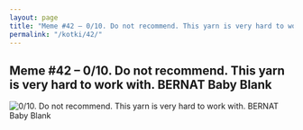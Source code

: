 ```yaml
---
layout: page
title: "Meme #42 – 0/10. Do not recommend. This yarn is very hard to work with. BERNAT Baby Blank"
permalink: "/kotki/42/"
---
```


## Meme #42 – 0/10. Do not recommend. This yarn is very hard to work with. BERNAT Baby Blank

![0/10. Do not recommend. This yarn is very hard to work with. BERNAT Baby Blank](https://i.chzbgr.com/full/10441193728/hB0596BFE/010-do-not-recommend-this-yarn-is-very-hard-work-with-bernat-baby-blank)

